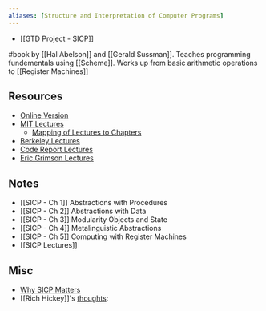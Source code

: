 ```yaml
---
aliases: [Structure and Interpretation of Computer Programs]
---
```

- [[GTD Project - SICP]]

#book by [[Hal Abelson]] and [[Gerald Sussman]]. Teaches programming fundementals using [[Scheme]]. Works up from basic arithmetic operations to [[Register Machines]]

## Resources
- [Online Version](https://mitpress.mit.edu/sites/default/files/sicp/full-text/book/book-Z-H-4.html#%_toc_start)
- [MIT Lectures](https://ocw.mit.edu/courses/electrical-engineering-and-computer-science/6-001-structure-and-interpretation-of-computer-programs-spring-2005/video-lectures/)
	- [Mapping of Lectures to Chapters](http://community.schemewiki.org/?sicp-text-to-video-map)
- [Berkeley Lectures](https://www.youtube.com/playlist?list=PLhMnuBfGeCDNgVzLPxF9o5UNKG1b-LFY9)
- [Code Report Lectures](https://www.youtube.com/playlist?list=PLVFrD1dmDdvdvWFK8brOVNL7bKHpE-9w0)
- [Eric Grimson Lectures](https://www.youtube.com/watch?v=FIUJd_ZFmGo&list=PL7BcsI5ueSNFPCEisbaoQ0kXIDX9rR5FF)

## Notes
- [[SICP - Ch 1]] Abstractions with Procedures
- [[SICP - Ch 2]] Abstractions with Data
- [[SICP - Ch 3]] Modularity Objects and State
- [[SICP - Ch 4]] Metalinguistic Abstractions
- [[SICP - Ch 5]] Computing with Register Machines
- [[SICP Lectures]]

## Misc
- [Why SICP Matters](http://people.eecs.berkeley.edu/~bh/sicp.html)
- [[Rich Hickey]]'s [thoughts](https://groups.google.com/g/clojure/c/jyOuJFukpmE/m/aZjWHBnsQ74J): 